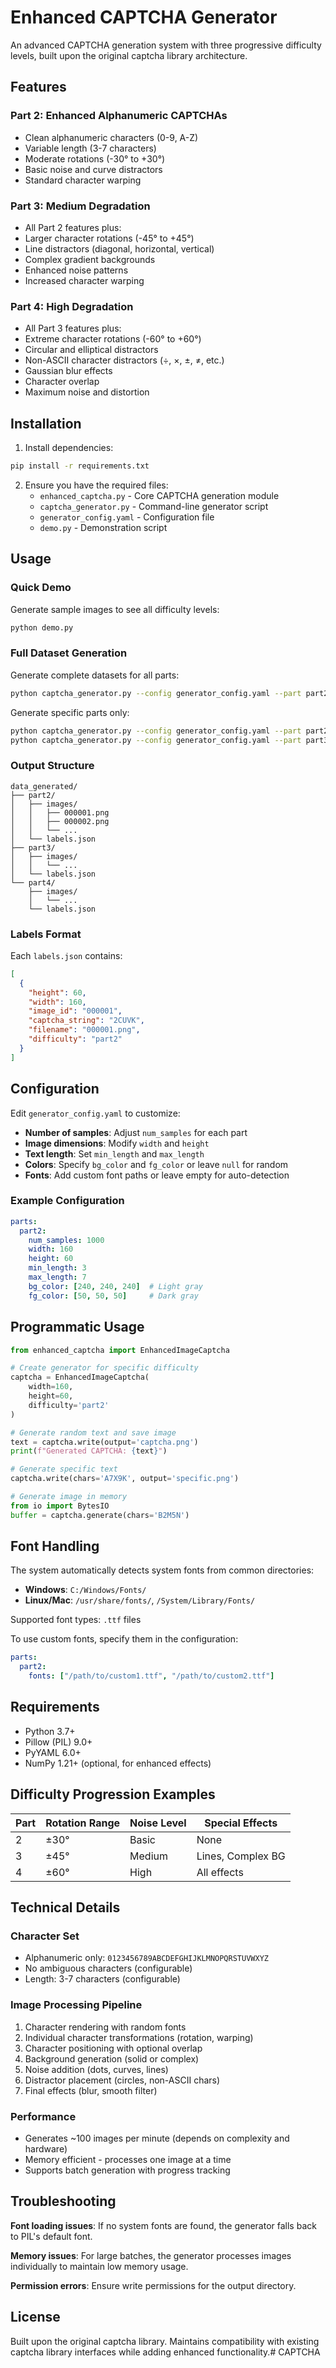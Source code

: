 # Enhanced CAPTCHA Generator

An advanced CAPTCHA generation system with three progressive difficulty levels, built upon the original captcha library architecture.

## Features

### Part 2: Enhanced Alphanumeric CAPTCHAs
- Clean alphanumeric characters (0-9, A-Z)
- Variable length (3-7 characters)
- Moderate rotations (-30° to +30°)
- Basic noise and curve distractors
- Standard character warping

### Part 3: Medium Degradation
- All Part 2 features plus:
- Larger character rotations (-45° to +45°)
- Line distractors (diagonal, horizontal, vertical)
- Complex gradient backgrounds
- Enhanced noise patterns
- Increased character warping

### Part 4: High Degradation
- All Part 3 features plus:
- Extreme character rotations (-60° to +60°)
- Circular and elliptical distractors
- Non-ASCII character distractors (÷, ×, ±, ≠, etc.)
- Gaussian blur effects
- Character overlap
- Maximum noise and distortion

## Installation

1. Install dependencies:
```bash
pip install -r requirements.txt
```

2. Ensure you have the required files:
   - `enhanced_captcha.py` - Core CAPTCHA generation module
   - `captcha_generator.py` - Command-line generator script
   - `generator_config.yaml` - Configuration file
   - `demo.py` - Demonstration script

## Usage

### Quick Demo
Generate sample images to see all difficulty levels:
```bash
python demo.py
```

### Full Dataset Generation
Generate complete datasets for all parts:
```bash
python captcha_generator.py --config generator_config.yaml --part part2 part3 part4
```

Generate specific parts only:
```bash
python captcha_generator.py --config generator_config.yaml --part part2
python captcha_generator.py --config generator_config.yaml --part part3 part4
```

### Output Structure
```
data_generated/
├── part2/
│   ├── images/
│   │   ├── 000001.png
│   │   ├── 000002.png
│   │   └── ...
│   └── labels.json
├── part3/
│   ├── images/
│   │   └── ...
│   └── labels.json
└── part4/
    ├── images/
    │   └── ...
    └── labels.json
```

### Labels Format
Each `labels.json` contains:
```json
[
  {
    "height": 60,
    "width": 160,
    "image_id": "000001",
    "captcha_string": "2CUVK",
    "filename": "000001.png",
    "difficulty": "part2"
  }
]
```

## Configuration

Edit `generator_config.yaml` to customize:

- **Number of samples**: Adjust `num_samples` for each part
- **Image dimensions**: Modify `width` and `height`
- **Text length**: Set `min_length` and `max_length`
- **Colors**: Specify `bg_color` and `fg_color` or leave `null` for random
- **Fonts**: Add custom font paths or leave empty for auto-detection

### Example Configuration
```yaml
parts:
  part2:
    num_samples: 1000
    width: 160
    height: 60
    min_length: 3
    max_length: 7
    bg_color: [240, 240, 240]  # Light gray
    fg_color: [50, 50, 50]     # Dark gray
```

## Programmatic Usage

```python
from enhanced_captcha import EnhancedImageCaptcha

# Create generator for specific difficulty
captcha = EnhancedImageCaptcha(
    width=160, 
    height=60, 
    difficulty='part2'
)

# Generate random text and save image
text = captcha.write(output='captcha.png')
print(f"Generated CAPTCHA: {text}")

# Generate specific text
captcha.write(chars='A7X9K', output='specific.png')

# Generate image in memory
from io import BytesIO
buffer = captcha.generate(chars='B2M5N')
```

## Font Handling

The system automatically detects system fonts from common directories:
- **Windows**: `C:/Windows/Fonts/`
- **Linux/Mac**: `/usr/share/fonts/`, `/System/Library/Fonts/`

Supported font types: `.ttf` files

To use custom fonts, specify them in the configuration:
```yaml
parts:
  part2:
    fonts: ["/path/to/custom1.ttf", "/path/to/custom2.ttf"]
```

## Requirements

- Python 3.7+
- Pillow (PIL) 9.0+
- PyYAML 6.0+
- NumPy 1.21+ (optional, for enhanced effects)

## Difficulty Progression Examples

| Part | Rotation Range | Noise Level | Special Effects |
|------|----------------|-------------|-----------------|
| 2    | ±30°          | Basic       | None            |
| 3    | ±45°          | Medium      | Lines, Complex BG |
| 4    | ±60°          | High        | All effects     |

## Technical Details

### Character Set
- Alphanumeric only: `0123456789ABCDEFGHIJKLMNOPQRSTUVWXYZ`
- No ambiguous characters (configurable)
- Length: 3-7 characters (configurable)

### Image Processing Pipeline
1. Character rendering with random fonts
2. Individual character transformations (rotation, warping)
3. Character positioning with optional overlap
4. Background generation (solid or complex)
5. Noise addition (dots, curves, lines)
6. Distractor placement (circles, non-ASCII chars)
7. Final effects (blur, smooth filter)

### Performance
- Generates ~100 images per minute (depends on complexity and hardware)
- Memory efficient - processes one image at a time
- Supports batch generation with progress tracking

## Troubleshooting

**Font loading issues**: If no system fonts are found, the generator falls back to PIL's default font.

**Memory issues**: For large batches, the generator processes images individually to maintain low memory usage.

**Permission errors**: Ensure write permissions for the output directory.

## License

Built upon the original captcha library. Maintains compatibility with existing captcha library interfaces while adding enhanced functionality.# CAPTCHA

